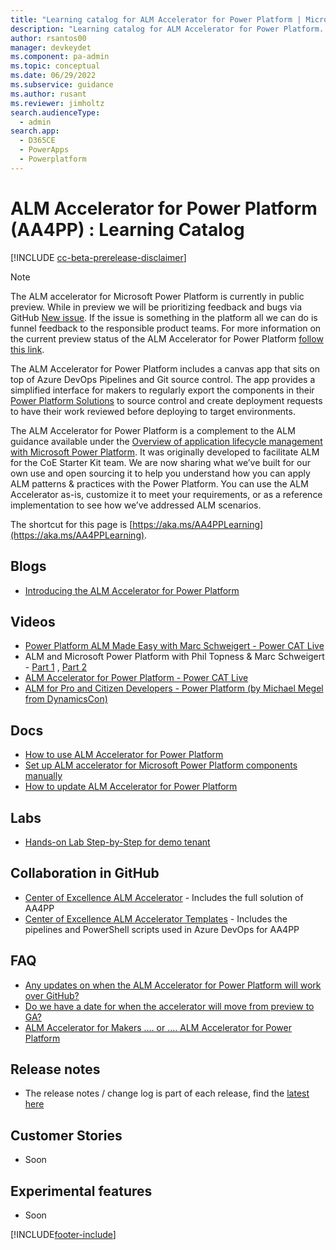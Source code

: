 ```yaml
---
title: "Learning catalog for ALM Accelerator for Power Platform | MicrosoftDocs"
description: "Learning catalog for ALM Accelerator for Power Platform. "
author: rsantos00
manager: devkeydet
ms.component: pa-admin
ms.topic: conceptual
ms.date: 06/29/2022
ms.subservice: guidance
ms.author: rusant
ms.reviewer: jimholtz
search.audienceType: 
  - admin
search.app: 
  - D365CE
  - PowerApps
  - Powerplatform
---
```

# ALM Accelerator for Power Platform (AA4PP) : Learning Catalog

[!INCLUDE [cc-beta-prerelease-disclaimer](../../includes/cc-beta-prerelease-disclaimer.md)]

> [!NOTE]
> The ALM accelerator for Microsoft Power Platform is currently in public preview. While in preview we will be prioritizing feedback and bugs via GitHub [New issue](https://github.com/microsoft/coe-starter-kit/labels/alm-accelerator). If the issue is something in the platform all we can do is funnel feedback to the responsible product teams. For more information on the current preview status of the ALM Accelerator for Power Platform [follow this link](https://github.com/microsoft/coe-starter-kit/blob/main/CenterofExcellenceALMAccelerator/PREVIEW.md).

The  ALM Accelerator for Power Platform  includes a canvas app that sits on top of Azure DevOps Pipelines and Git source control. The app provides a simplified interface for makers to regularly export the components in their  [Power Platform Solutions](/power-platform/alm/solution-concepts-alm)  to source control and create deployment requests to have their work reviewed before deploying to target environments.

The  ALM Accelerator for Power Platform is a complement to the ALM guidance available under the [Overview of application lifecycle management with Microsoft Power Platform](/power-platform/alm/overview-alm). It was originally developed to facilitate ALM for the CoE Starter Kit team. We are now sharing what we’ve built for our own use and open sourcing it to help you understand how you can apply ALM patterns & practices with the Power Platform. You can use the ALM Accelerator as-is, customize it to meet your requirements, or as a reference implementation to see how we’ve addressed ALM scenarios.

The shortcut for this page is [https://aka.ms/AA4PPLearning](https://aka.ms/AA4PPLearning).

## Blogs

- [Introducing the ALM Accelerator for Power Platform](https://powerapps.microsoft.com/blog/introducing-the-alm-accelerator-for-power-platform/)

## Videos

- [Power Platform ALM Made Easy with Marc Schweigert - Power CAT Live](https://www.youtube.com/watch?v=aO-CmmGebLk)
- ALM and Microsoft Power Platform with Phil Topness & Marc Schweigert - [Part 1](https://www.youtube.com/watch?v=cMZGMokgkHE) , [Part 2](https://www.youtube.com/watch?v=8H80T4w1MnI)
- [ALM Accelerator for Power Platform - Power CAT Live](https://www.youtube.com/watch?v=daK6LuR9Uuk)
- [ALM for Pro and Citizen Developers - Power Platform (by Michael Megel from DynamicsCon)](https://www.youtube.com/watch?v=lVqxkRUfDhI)

## Docs

- [How to use ALM Accelerator for Power Platform](/power-platform/guidance/coe/almacceleratorpowerplatform-components)
- [Set up ALM accelerator for Microsoft Power Platform components manually](/power-platform/guidance/coe/setup-almacceleratorpowerplatform)
- [How to update ALM Accelerator for Power Platform](/power-platform/guidance/coe/setup-almacceleratorpowerplatform-pipeline-sync)

## Labs

- [Hands-on Lab Step-by-Step for demo tenant](https://github.com/microsoft/coe-starter-kit/tree/main/CenterofExcellenceALMAccelerator/Labs/Demo%20tenant%20setup/)

## Collaboration in GitHub

- [Center of Excellence ALM Accelerator](https://github.com/microsoft/coe-starter-kit/tree/main/CenterofExcellenceALMAccelerator) - Includes the full solution of AA4PP
- [Center of Excellence ALM Accelerator Templates](https://github.com/microsoft/coe-alm-accelerator-templates) - Includes the pipelines and PowerShell scripts used in Azure DevOps for AA4PP

## FAQ

- [Any updates on when the ALM Accelerator for Power Platform will work over GitHub?](https://github.com/microsoft/coe-starter-kit/discussions/2336)
- [Do we have a date for when the accelerator will move from preview to GA?](https://github.com/microsoft/coe-starter-kit/discussions/2334)
- [ALM Accelerator for Makers .... or .... ALM Accelerator for Power Platform](https://github.com/microsoft/coe-starter-kit/discussions/298)

## Release notes

- The release notes / change log is part of each release, find the [latest here](https://github.com/microsoft/coe-starter-kit/releases/)

## Customer Stories

- Soon

## Experimental features

- Soon

[!INCLUDE[footer-include](../../includes/footer-banner.md)]
